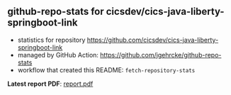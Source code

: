 ## github-repo-stats for cicsdev/cics-java-liberty-springboot-link

- statistics for repository https://github.com/cicsdev/cics-java-liberty-springboot-link
- managed by GitHub Action: https://github.com/jgehrcke/github-repo-stats
- workflow that created this README: `fetch-repository-stats`

**Latest report PDF**: [report.pdf](https://github.com/cicsdev/repo-stats/raw/reports/cicsdev/cics-java-liberty-springboot-link/latest-report/report.pdf)

